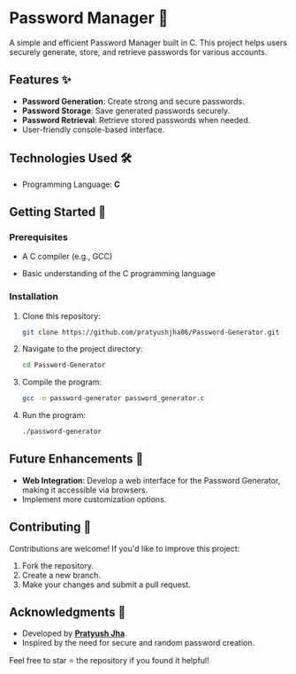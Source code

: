 # Password Manager 🔐

A simple and efficient Password Manager built in C. This project helps users securely generate, store, and retrieve passwords for various accounts. 

## Features ✨

- **Password Generation**: Create strong and secure passwords.
- **Password Storage**: Save generated passwords securely.
- **Password Retrieval**: Retrieve stored passwords when needed.
- User-friendly console-based interface.

## Technologies Used 🛠️

- Programming Language: **C**

## Getting Started 🚀

### Prerequisites

- A C compiler (e.g., GCC)

- Basic understanding of the C programming language

  

### Installation

1. Clone this repository:

   ```bash
   git clone https://github.com/pratyushjha06/Password-Generator.git
   ```

2. Navigate to the project directory:

   ```bash
   cd Password-Generator
   ```

3. Compile the program:

   ```bash
   gcc -o password-generator password_generator.c
   ```

4. Run the program:

   ```bash
   ./password-generator
   ```



## Future Enhancements 🚧

- **Web Integration**: Develop a web interface for the Password Generator, making it accessible via browsers.
- Implement more customization options.



## Contributing 🤝

Contributions are welcome! If you'd like to improve this project:

1. Fork the repository.
2. Create a new branch.
3. Make your changes and submit a pull request.



## Acknowledgments 🙌

- Developed by **[Pratyush Jha](https://github.com/pratyushjha06)**.
- Inspired by the need for secure and random password creation.



Feel free to star ⭐ the repository if you found it helpful!
